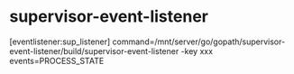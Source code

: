 # supervisor-event-listener

[eventlistener:sup_listener]
command=/mnt/server/go/gopath/supervisor-event-listener/build/supervisor-event-listener -key xxx
events=PROCESS_STATE